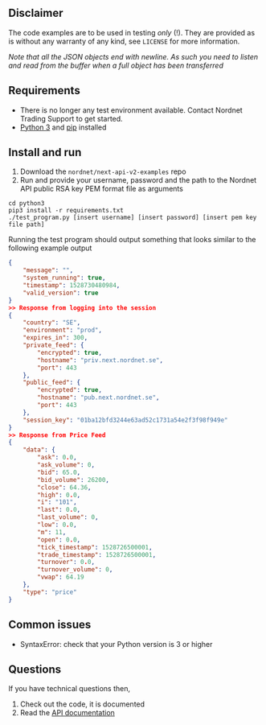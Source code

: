 ## Disclaimer
The code examples are to be used in testing *only* (!). They are provided as is
without any warranty of any kind, see `LICENSE` for more information.

_Note that all the JSON objects end with newline.  As such you need to listen
and read from the buffer when a full object has been transferred_

## Requirements
* There is no longer any test environment available. Contact Nordnet Trading Support to get started.
* [Python 3](https://www.python.org/downloads/) and
  [pip](https://pip.pypa.io/en/stable/installing/) installed

## Install and run
1. Download the `nordnet/next-api-v2-examples` repo
2. Run and provide your username, password and the path to the Nordnet API public RSA key PEM format file as arguments
```
cd python3
pip3 install -r requirements.txt
./test_program.py [insert username] [insert password] [insert pem key file path]
```
Running the test program should output something that looks similar to the following example output
```json
{
    "message": "",
    "system_running": true,
    "timestamp": 1528730480984,
    "valid_version": true
}
>> Response from logging into the session
{
    "country": "SE",
    "environment": "prod",
    "expires_in": 300,
    "private_feed": {
        "encrypted": true,
        "hostname": "priv.next.nordnet.se",
        "port": 443
    },
    "public_feed": {
        "encrypted": true,
        "hostname": "pub.next.nordnet.se",
        "port": 443
    },
    "session_key": "01ba12bfd3244e63ad52c1731a54e2f3f98f949e"
}
>> Response from Price Feed
{
    "data": {
        "ask": 0.0,
        "ask_volume": 0,
        "bid": 65.0,
        "bid_volume": 26200,
        "close": 64.36,
        "high": 0.0,
        "i": "101",
        "last": 0.0,
        "last_volume": 0,
        "low": 0.0,
        "m": 11,
        "open": 0.0,
        "tick_timestamp": 1528726500001,
        "trade_timestamp": 1528726500001,
        "turnover": 0.0,
        "turnover_volume": 0,
        "vwap": 64.19
    },
    "type": "price"
}
```

## Common issues
* SyntaxError: check that your Python version is 3 or higher

## Questions
If you have technical questions then,
1. Check out the code, it is documented
2. Read the [API documentation](https://www.nordnet.se/externalapi/docs)
